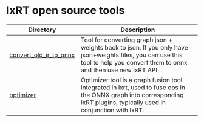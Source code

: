 # IxRT open source tools

| Directory                                          | Description                                                  |
| -------------------------------------------------- | ------------------------------------------------------------ |
| [convert_old_ir_to_onnx](./convert_old_ir_to_onnx) | Tool for converting graph json + weights back to json. If you only have json+weights files, you can use this tool to help you convert them to onnx and then use new IxRT API |
| [optimizer](./optimizer) | Optimizer tool is a graph fusion tool integrated in ixrt, used to fuse ops in the ONNX graph into corresponding IxRT plugins, typically used in conjunction with IxRT. |
